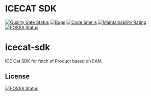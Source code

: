 # ICECAT SDK
[![Quality Gate Status](https://sonarcloud.io/api/project_badges/measure?project=rapiddive_icecat-sdk&metric=alert_status)](https://sonarcloud.io/dashboard?id=rapiddive_icecat-sdk)
[![Bugs](https://sonarcloud.io/api/project_badges/measure?project=rapiddive_icecat-sdk&metric=bugs)](https://sonarcloud.io/dashboard?id=rapiddive_icecat-sdk)
[![Code Smells](https://sonarcloud.io/api/project_badges/measure?project=rapiddive_icecat-sdk&metric=code_smells)](https://sonarcloud.io/dashboard?id=rapiddive_icecat-sdk)
[![Maintainability Rating](https://sonarcloud.io/api/project_badges/measure?project=rapiddive_icecat-sdk&metric=sqale_rating)](https://sonarcloud.io/dashboard?id=rapiddive_icecat-sdk)
[![FOSSA Status](https://app.fossa.com/api/projects/git%2Bgithub.com%2Frapiddive%2Ficecat-sdk.svg?type=shield)](https://app.fossa.com/projects/git%2Bgithub.com%2Frapiddive%2Ficecat-sdk?ref=badge_shield)


# icecat-sdk
ICE Cat SDK for fetch of Product based on EAN.


## License
[![FOSSA Status](https://app.fossa.com/api/projects/git%2Bgithub.com%2Frapiddive%2Ficecat-sdk.svg?type=large)](https://app.fossa.com/projects/git%2Bgithub.com%2Frapiddive%2Ficecat-sdk?ref=badge_large)